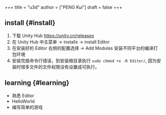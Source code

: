 +++
title = "u3d"
author = ["PENG Kui"]
draft = false
+++

## install {#install}

1.  下载 Unity Hub
    <https://unity.cn/releases>
2.  在 Unity Hub 中主菜单 -&gt; installs -&gt; install Editor
3.  在安装好的 Editor 右侧的配置选择 -&gt; Add Modules
    安装不同平台的编译打包环境
4.  安装完报命令行错误，到安装根目录执行 `sudo chmod +x -R Editor/`,
    因为安装时很多文件的文件权限没有设置成可执行。


## learning {#learning}

-   熟悉 Editor
-   HelloWorld
-   编写简单的游戏
